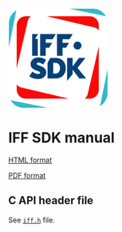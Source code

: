 <img src="logo.png" alt="logo" height="200"/>

# IFF SDK manual

[HTML format](https://mr-te.ch/iff-sdk-manual-2-0-1)

[PDF format](manual/iff-sdk-manual-2-0-1.pdf)

## C API header file

See [`iff.h`](iff.h) file.
